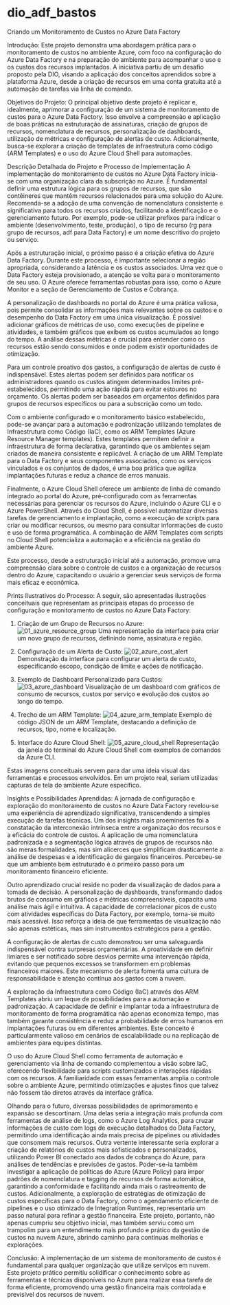 # dio_adf_bastos

Criando um Monitoramento de Custos no Azure Data Factory

Introdução:
Este projeto demonstra uma abordagem prática para o monitoramento de custos no ambiente Azure, com foco na configuração do Azure Data Factory e na preparação do ambiente para acompanhar o uso e os custos dos recursos 
implantados. A iniciativa partiu de um desafio proposto pela DIO, visando a aplicação dos conceitos aprendidos sobre a plataforma Azure, desde a criação de recursos em uma conta gratuita até a automação de tarefas via 
linha de comando.

Objetivos do Projeto:
O principal objetivo deste projeto é replicar e, idealmente, aprimorar a configuração de um sistema de monitoramento de custos para o Azure Data Factory. Isso envolve a compreensão e aplicação de boas práticas na 
estruturação de assinaturas, criação de grupos de recursos, nomenclatura de recursos, personalização de dashboards, utilização de métricas e configuração de alertas de custo. Adicionalmente, busca-se explorar a criação de 
templates de infraestrutura como código (ARM Templates) e o uso do Azure Cloud Shell para automações.

Descrição Detalhada do Projeto e Processo de Implementação
A implementação do monitoramento de custos no Azure Data Factory inicia-se com uma organização clara da subscrição no Azure. É fundamental definir uma estrutura lógica para os grupos de recursos, que são contêineres que 
mantêm recursos relacionados para uma solução do Azure. Recomenda-se a adoção de uma convenção de nomenclatura consistente e significativa para todos os recursos criados, facilitando a identificação e o gerenciamento 
futuro. Por exemplo, pode-se utilizar prefixos para indicar o ambiente (desenvolvimento, teste, produção), o tipo de recurso (rg para grupo de recursos, adf para Data Factory) e um nome descritivo do projeto ou serviço.

Após a estruturação inicial, o próximo passo é a criação efetiva do Azure Data Factory. Durante este processo, é importante selecionar a região apropriada, considerando a latência e os custos associados. Uma vez que o Data 
Factory esteja provisionado, a atenção se volta para o monitoramento de seu uso. O Azure oferece ferramentas robustas para isso, como o Azure Monitor e a seção de Gerenciamento de Custos e Cobrança.

A personalização de dashboards no portal do Azure é uma prática valiosa, pois permite consolidar as informações mais relevantes sobre os custos e o desempenho do Data Factory em uma única visualização. É possível adicionar 
gráficos de métricas de uso, como execuções de pipeline e atividades, e também gráficos que exibem os custos acumulados ao longo do tempo. A análise dessas métricas é crucial para entender como os recursos estão sendo 
consumidos e onde podem existir oportunidades de otimização.

Para um controle proativo dos gastos, a configuração de alertas de custo é indispensável. Estes alertas podem ser definidos para notificar os administradores quando os custos atingem determinados limites pré-estabelecidos, 
permitindo uma ação rápida para evitar estouros no orçamento. Os alertas podem ser baseados em orçamentos definidos para grupos de recursos específicos ou para a subscrição como um todo.

Com o ambiente configurado e o monitoramento básico estabelecido, pode-se avançar para a automação e padronização utilizando templates de Infraestrutura como Código (IaC), como os ARM Templates (Azure Resource Manager 
templates). Estes templates permitem definir a infraestrutura de forma declarativa, garantindo que os ambientes sejam criados de maneira consistente e replicável. A criação de um ARM Template para o Data Factory e seus 
componentes associados, como os serviços vinculados e os conjuntos de dados, é uma boa prática que agiliza implantações futuras e reduz a chance de erros manuais.

Finalmente, o Azure Cloud Shell oferece um ambiente de linha de comando integrado ao portal do Azure, pré-configurado com as ferramentas necessárias para gerenciar os recursos do Azure, incluindo o Azure CLI e o Azure 
PowerShell. Através do Cloud Shell, é possível automatizar diversas tarefas de gerenciamento e implantação, como a execução de scripts para criar ou modificar recursos, ou mesmo para consultar informações de custo e uso de 
forma programática. A combinação de ARM Templates com scripts no Cloud Shell potencializa a automação e a eficiência na gestão do ambiente Azure.

Este processo, desde a estruturação inicial até a automação, promove uma compreensão clara sobre o controle de custos e a organização de recursos dentro do Azure, capacitando o usuário a gerenciar seus serviços de forma 
mais eficaz e econômica.


Prints Ilustrativos do Processo:
A seguir, são apresentadas ilustrações conceituais que representam as principais etapas do processo de configuração e monitoramento de custos no Azure Data Factory:

1. Criação de um Grupo de Recursos no Azure:
![01_azure_resource_group](https://github.com/user-attachments/assets/3f7c63aa-2f98-4c37-84c8-7462f8d6b42e)
Uma representação da interface para criar um novo grupo de recursos, definindo nome, assinatura e região.

2. Configuração de um Alerta de Custo:
![02_azure_cost_alert](https://github.com/user-attachments/assets/33ab9c28-100a-4c8d-99f5-55dee7c98769)
Demonstração da interface para configurar um alerta de custo, especificando escopo, condição de limite e ações de notificação.

3. Exemplo de Dashboard Personalizado para Custos:
   ![03_azure_dashboard](https://github.com/user-attachments/assets/b9e0f518-ca6f-4246-b0fa-09f60801d377)
Visualização de um dashboard com gráficos de consumo de recursos, custos por serviço e evolução dos custos ao longo do tempo.
4. Trecho de um ARM Template:
![04_azure_arm_template](https://github.com/user-attachments/assets/6e749ac4-e6d1-4141-ab97-1a72ef5268ea)
Exemplo de código JSON de um ARM Template, destacando a definição de recursos, tipo, nome e localização.

5. Interface do Azure Cloud Shell:
![05_azure_cloud_shell](https://github.com/user-attachments/assets/a219c6d6-3dcc-4b60-be6d-d6728a31f877)
Representação da janela do terminal do Azure Cloud Shell com exemplos de comandos da Azure CLI.

Estas imagens conceituais servem para dar uma ideia visual das ferramentas e processos envolvidos. Em um projeto real, seriam utilizadas capturas de tela do ambiente Azure específico.

Insights e Possibilidades Aprendidas:
A jornada de configuração e exploração do monitoramento de custos no Azure Data Factory revelou-se uma experiência de aprendizado significativa, transcendendo a simples execução de tarefas técnicas. Um dos insights mais 
proeminentes foi a constatação da interconexão intrínseca entre a organização dos recursos e a eficácia do controle de custos. A aplicação de uma nomenclatura padronizada e a segmentação lógica através de grupos de 
recursos não são meras formalidades, mas sim alicerces que simplificam drasticamente a análise de despesas e a identificação de gargalos financeiros. Percebeu-se que um ambiente bem estruturado é o primeiro passo para um 
monitoramento financeiro eficiente.

Outro aprendizado crucial reside no poder da visualização de dados para a tomada de decisão. A personalização de dashboards, transformando dados brutos de consumo em gráficos e métricas compreensíveis, capacita uma análise 
mais ágil e intuitiva. A capacidade de correlacionar picos de custo com atividades específicas do Data Factory, por exemplo, torna-se muito mais acessível. Isso reforça a ideia de que ferramentas de visualização não são 
apenas estéticas, mas sim instrumentos estratégicos para a gestão.

A configuração de alertas de custo demonstrou ser uma salvaguarda indispensável contra surpresas orçamentárias. A proatividade em definir limiares e ser notificado sobre desvios permite uma intervenção rápida, evitando que 
pequenos excessos se transformem em problemas financeiros maiores. Este mecanismo de alerta fomenta uma cultura de responsabilidade e atenção contínua aos gastos com a nuvem.

A exploração da Infraestrutura como Código (IaC) através dos ARM Templates abriu um leque de possibilidades para a automação e padronização. A capacidade de definir e implantar toda a infraestrutura de monitoramento de 
 forma programática não apenas economiza tempo, mas também garante consistência e reduz a probabilidade de erros humanos em implantações futuras ou em diferentes ambientes. Este conceito é particularmente valioso em 
cenários de escalabilidade ou na replicação de ambientes para equipes distintas.
 
O uso do Azure Cloud Shell como ferramenta de automação e gerenciamento via linha de comando complementou a visão sobre IaC, oferecendo flexibilidade para scripts customizados e interações rápidas com os recursos. A 
familiaridade com essas ferramentas amplia o controle sobre o ambiente Azure, permitindo otimizações e ajustes finos que talvez não fossem tão diretos através da interface gráfica.

Olhando para o futuro, diversas possibilidades de aprimoramento e expansão se descortinam. Uma delas seria a integração mais profunda com ferramentas de análise de logs, como o Azure Log Analytics, para cruzar informações 
de custo com logs de execução detalhados do Data Factory, permitindo uma identificação ainda mais precisa de pipelines ou atividades que consomem mais recursos. Outra vertente interessante seria explorar a criação de 
relatórios de custos mais sofisticados e personalizados, utilizando Power BI conectado aos dados de cobrança do Azure, para análises de tendências e previsões de gastos. Poder-se-ia também investigar a aplicação de 
políticas do Azure (Azure Policy) para impor padrões de nomenclatura e tagging de recursos de forma automática, garantindo a conformidade e facilitando ainda mais o rastreamento de custos. Adicionalmente, a exploração de estratégias de otimização de custos específicas para o Data Factory, como o agendamento eficiente de pipelines e o uso otimizado de Integration Runtimes, representaria um passo natural para refinar a gestão financeira. 
Este projeto, portanto, não apenas cumpriu seu objetivo inicial, mas também serviu como um trampolim para um entendimento mais profundo e prático da gestão de custos na nuvem Azure, abrindo caminho para contínuas melhorias 
e explorações.

Conclusão:
A implementação de um sistema de monitoramento de custos é fundamental para qualquer organização que utilize serviços em nuvem. Este projeto prático permitiu solidificar o conhecimento sobre as ferramentas e técnicas 
disponíveis no Azure para realizar essa tarefa de forma eficiente, promovendo uma gestão financeira mais controlada e previsível dos recursos de nuvem.
